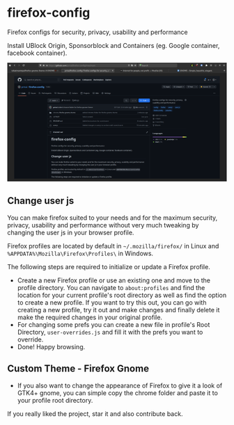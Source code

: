 # firefox-config
Firefox configs for security, privacy, usability and performance

Install UBlock Origin, Sponsorblock and Containers (eg. Google container, facebook container).

![](display-ui.png)

## Change user js

You can make firefox suited to your needs and for the maximum security, privacy, usability and performance without very much tweaking by changing the user js in your browser profile.

Firefox profiles are located by default in `~/.mozilla/firefox/` in Linux and `%APPDATA%\Mozilla\Firefox\Profiles\` in Windows.

The following steps are required to initialize or update a Firefox profile.

- Create a new Firefox profile or use an existing one and move to the profile directory. You can navigate to `about:profiles` and find the location for your current profile's root directory as well as find the option to create a new profile. If you want to try this out, you can go with creating a new profile, try it out and make changes and finally delete it make the required changes in your original profile.
- For changing some prefs you can create a new file in profile's Root Directory, `user-overrides.js` and fill it with the prefs you want to override.
- Done! Happy browsing.

## Custom Theme - Firefox Gnome

- If you also want to change the appearance of Firefox to give it a look of GTK4+ gnome, you can simple copy the chrome folder and paste it to your profile root directory.

If you really liked the project, star it and also contribute back.
